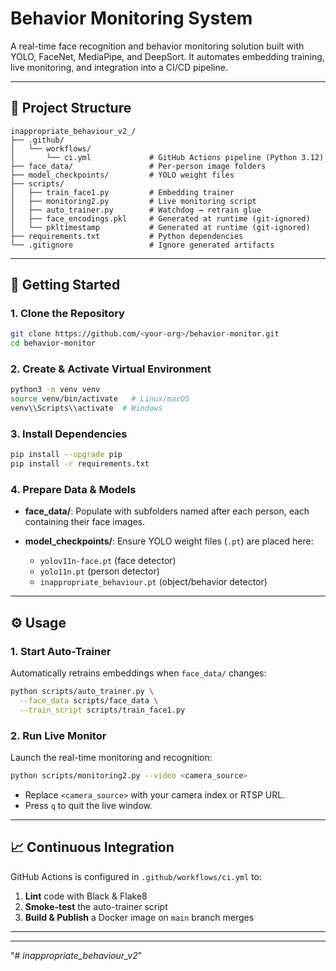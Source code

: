 # Behavior Monitoring System

A real-time face recognition and behavior monitoring solution built with YOLO, FaceNet, MediaPipe, and DeepSort. It automates embedding training, live monitoring, and integration into a CI/CD pipeline.

---

## 📂 Project Structure

```
inappropriate_behaviour_v2_/
├── .github/
│   └── workflows/
│       └── ci.yml             # GitHub Actions pipeline (Python 3.12)
├── face_data/                 # Per-person image folders
├── model_checkpoints/         # YOLO weight files
├── scripts/
│   ├── train_face1.py         # Embedding trainer
│   ├── monitoring2.py         # Live monitoring script
│   ├── auto_trainer.py        # Watchdog → retrain glue
│   ├── face_encodings.pkl     # Generated at runtime (git-ignored)
│   └── pkltimestamp           # Generated at runtime (git-ignored)
├── requirements.txt           # Python dependencies
└── .gitignore                 # Ignore generated artifacts
```

---

## 🚀 Getting Started

### 1. Clone the Repository

```bash
git clone https://github.com/<your-org>/behavior-monitor.git
cd behavior-monitor
```

### 2. Create & Activate Virtual Environment

```bash
python3 -m venv venv
source venv/bin/activate   # Linux/macOS
venv\\Scripts\\activate  # Windows
```

### 3. Install Dependencies

```bash
pip install --upgrade pip
pip install -r requirements.txt
```

### 4. Prepare Data & Models

* **face\_data/**: Populate with subfolders named after each person, each containing their face images.
* **model\_checkpoints/**: Ensure YOLO weight files (`.pt`) are placed here:

  * `yolov11n-face.pt` (face detector)
  * `yolo11n.pt` (person detector)
  * `inappropriate_behaviour.pt` (object/behavior detector)

---

## ⚙️ Usage

### 1. Start Auto-Trainer

Automatically retrains embeddings when `face_data/` changes:

```bash
python scripts/auto_trainer.py \
  --face_data scripts/face_data \
  --train_script scripts/train_face1.py
```

### 2. Run Live Monitor

Launch the real-time monitoring and recognition:

```bash
python scripts/monitoring2.py --video <camera_source>
```

* Replace `<camera_source>` with your camera index or RTSP URL.
* Press `q` to quit the live window.

---

## 📈 Continuous Integration

GitHub Actions is configured in `.github/workflows/ci.yml` to:

1. **Lint** code with Black & Flake8
2. **Smoke-test** the auto-trainer script
3. **Build & Publish** a Docker image on `main` branch merges

---



---


"# _inappropriate_behaviour_v2_" 
